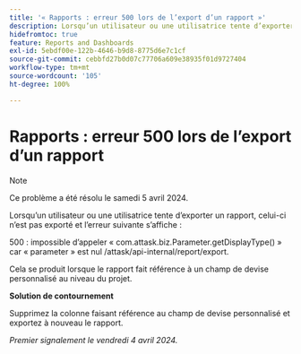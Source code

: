 ```yaml
---
title: '« Rapports : erreur 500 lors de l’export d’un rapport »'
description: Lorsqu’un utilisateur ou une utilisatrice tente d’exporter un rapport, celui-ci n’est pas exporté et une erreur s’affiche. Une solution de contournement est disponible.
hidefromtoc: true
feature: Reports and Dashboards
exl-id: 5ebdf00e-122b-4646-b9d8-8775d6e7c1cf
source-git-commit: cebbfd27b0d07c77706a609e38935f01d9727404
workflow-type: tm+mt
source-wordcount: '105'
ht-degree: 100%

---
```


# Rapports : erreur 500 lors de l’export d’un rapport

>[!NOTE]
>
>Ce problème a été résolu le samedi 5 avril 2024.

Lorsqu’un utilisateur ou une utilisatrice tente d’exporter un rapport, celui-ci n’est pas exporté et l’erreur suivante s’affiche :

500 : impossible d’appeler « com.attask.biz.Parameter.getDisplayType() » car « parameter » est nul /attask/api-internal/report/export.

Cela se produit lorsque le rapport fait référence à un champ de devise personnalisé au niveau du projet.

**Solution de contournement**

Supprimez la colonne faisant référence au champ de devise personnalisé et exportez à nouveau le rapport.

_Premier signalement le vendredi 4 avril 2024._
